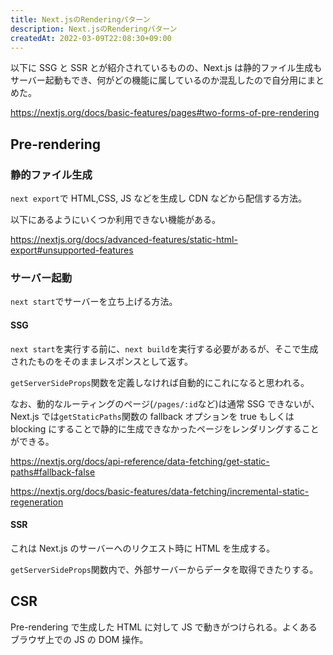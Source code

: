 ```yaml
---
title: Next.jsのRenderingパターン
description: Next.jsのRenderingパターン
createdAt: 2022-03-09T22:08:30+09:00
---
```


以下に SSG と SSR とが紹介されているものの、Next.js は静的ファイル生成もサーバー起動もでき、何がどの機能に属しているのか混乱したので自分用にまとめた。

<https://nextjs.org/docs/basic-features/pages#two-forms-of-pre-rendering>

## Pre-rendering

### 静的ファイル生成

`next export`で HTML,CSS, JS などを生成し CDN などから配信する方法。

以下にあるようにいくつか利用できない機能がある。

<https://nextjs.org/docs/advanced-features/static-html-export#unsupported-features>

### サーバー起動

`next start`でサーバーを立ち上げる方法。

#### SSG

`next start`を実行する前に、`next build`を実行する必要があるが、そこで生成されたものをそのままレスポンスとして返す。

`getServerSideProps`関数を定義しなければ自動的にこれになると思われる。

なお、動的なルーティングのページ(`/pages/:id`など)は通常 SSG できないが、Next.js では`getStaticPaths`関数の fallback オプションを true もしくは blocking にすることで静的に生成できなかったページをレンダリングすることができる。

<https://nextjs.org/docs/api-reference/data-fetching/get-static-paths#fallback-false>

<https://nextjs.org/docs/basic-features/data-fetching/incremental-static-regeneration>

#### SSR

これは Next.js のサーバーへのリクエスト時に HTML を生成する。

`getServerSideProps`関数内で、外部サーバーからデータを取得できたりする。

## CSR

Pre-rendering で生成した HTML に対して JS で動きがつけられる。よくあるブラウザ上での JS の DOM 操作。
